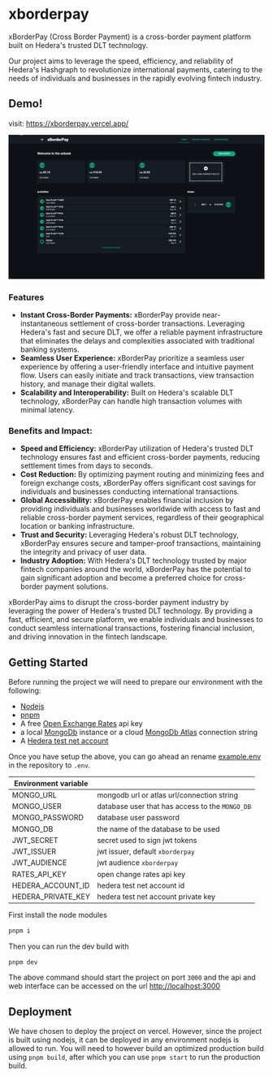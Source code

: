 # xborderpay

xBorderPay (Cross Border Payment) is a cross-border payment platform built on Hedera's trusted DLT technology. 

Our project aims to leverage the speed, efficiency, and reliability of Hedera's Hashgraph to revolutionize international payments, catering to the needs of individuals and businesses in the rapidly evolving fintech industry.

## Demo!

visit: <a href="https://xborderpay.vercel.app/" target="_blank">https://xborderpay.vercel.app/</a>

!["xBorderPay Preview"](https://github.com/PascalBenstrong/xborderpay/blob/main/screenshots/home-preview.png?raw=true "Home Page Preview")

### Features

- **Instant Cross-Border Payments:** xBorderPay provide near-instantaneous settlement of cross-border transactions. Leveraging Hedera's fast and secure DLT, we offer a reliable payment infrastructure that eliminates the delays and complexities associated with traditional banking systems.
- **Seamless User Experience:** xBorderPay prioritize a seamless user experience by offering a user-friendly interface and intuitive payment flow. Users can easily initiate and track transactions, view transaction history, and manage their digital wallets.
- **Scalability and Interoperability:** Built on Hedera's scalable DLT technology, xBorderPay can handle high transaction volumes with minimal latency.

### Benefits and Impact:

- **Speed and Efficiency:** xBorderPay utilization of Hedera's trusted DLT technology ensures fast and efficient cross-border payments, reducing settlement times from days to seconds.
- **Cost Reduction:** By optimizing payment routing and minimizing fees and foreign exchange costs, xBorderPay offers significant cost savings for individuals and businesses conducting international transactions.
- **Global Accessibility:** xBorderPay enables financial inclusion by providing individuals and businesses worldwide with access to fast and reliable cross-border payment services, regardless of their geographical location or banking infrastructure.
- **Trust and Security:** Leveraging Hedera's robust DLT technology, xBorderPay ensures secure and tamper-proof transactions, maintaining the integrity and privacy of user data.
- **Industry Adoption:** With Hedera's DLT technology trusted by major fintech companies around the world, xBorderPay has the potential to gain significant adoption and become a preferred choice for cross-border payment solutions.

xBorderPay aims to disrupt the cross-border payment industry by leveraging the power of Hedera's trusted DLT technology. By providing a fast, efficient, and secure platform, we enable individuals and businesses to conduct seamless international transactions, fostering financial inclusion, and driving innovation in the fintech landscape.

## Getting Started
Before running the project we will need to prepare our environment with the following:

- [Nodejs](https://nodejs.org/en/download)
- [pnpm](https://pnpm.io/installation)
- A free [Open Exchange Rates](https://openexchangerates.org/) api key
- a local [MongoDb](https://www.mongodb.com/docs/manual/installation/) instance or a cloud [MongoDb Atlas](https://www.mongodb.com/atlas) connection string
- A [Hedera test net account](https://docs.hedera.com/hedera/getting-started/environment-set-up)

Once you have setup the above, you can go ahead an rename [example.env](./example.env) in the repository to `.env`.

| Environment variable |                                                 |
| -------------------- | ----------------------------------------------- |
| MONGO_URL            | mongodb url or atlas url/connection string      |
| MONGO_USER           | database user that has access to the `MONGO_DB` |
| MONGO_PASSWORD       | database user password                          |
| MONGO_DB             | the name of the database to be used             |
| JWT_SECRET           | secret used to sign jwt tokens                  |
| JWT_ISSUER           | jwt issuer, default `xborderpay`                |
| JWT_AUDIENCE         | jwt audience `xborderpay`                       |
| RATES_API_KEY        | open change rates api key                       |
| HEDERA_ACCOUNT_ID    | hedera test net account id                      |
| HEDERA_PRIVATE_KEY   | hedera test net account private key             |


First install the node modules
```bash
pnpm i
```

Then you can run the dev build with
```bash
pnpm dev
```
The above command should start the project on port `3000` and the api and web interface can be accessed on the url [http://localhost:3000](http://localhost:3000)

## Deployment

We have chosen to deploy the project on vercel. However, since the project is built using nodejs, it can be deployed in any environment nodejs is allowed to run.
You will need to however build an optimized production build using `pnpm build`, after which you can use `pnpm start` to run the production build.
